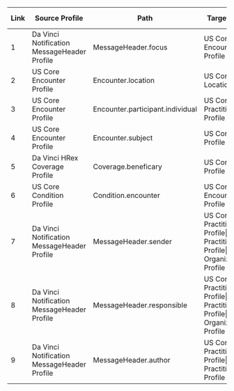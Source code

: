 |Link|Source Profile|Path|Target Profile |Min|Max|Must Support|
|---|---|---|---|---|---|---|
|1|Da Vinci Notification MessageHeader Profile|MessageHeader.focus|US Core Encounter Profile|1|1|true|
|2|US Core Encounter Profile|Encounter.location|US Core Location Profile|1|*|true|
|3|US Core Encounter Profile|Encounter.participant.individual|US Core Practitioner Profile|0|*|true|
|4|US Core Encounter Profile|Encounter.subject|US Core Patient Profile|1|1|true|
|5|Da Vinci HRex Coverage Profile|Coverage.beneficary|US Core Patient Profile|0|1|true|
|6|US Core Condition Profile|Condition.encounter|US Core Encounter Profile|0|*|true|
|7|Da Vinci Notification MessageHeader Profile|MessageHeader.sender|US Core Practitioner Profile\|US Core PractitionerRole Profile\|US Core Organization Profile|0|1|true|
|8|Da Vinci Notification MessageHeader Profile|MessageHeader.responsible|US Core Practitioner Profile\|US Core PractitionerRole Profile\|US Core Organization Profile|0|1|true|
|9|Da Vinci Notification MessageHeader Profile|MessageHeader.author|US Core Practitioner Profile\|US Core PractitionerRole Profile|0|1|true|
